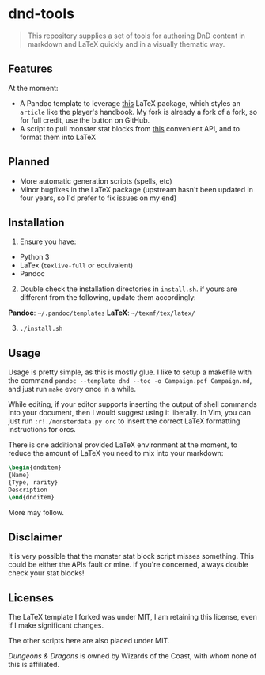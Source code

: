 # dnd-tools

> This repository supplies a set of tools for authoring DnD content in markdown and LaTeX quickly and in a visually thematic way.

## Features

At the moment:

- A Pandoc template to leverage [this](https://github.com/rightbrace/DND-5e-LaTeX-Template) LaTeX package, which styles an `article` like the player's handbook. My fork is already a fork of a fork, so for full credit, use the button on GitHub.
- A script to pull monster stat blocks from [this](https://www.dnd5eapi.co/) convenient API, and to format them into LaTeX

## Planned

- More automatic generation scripts (spells, etc)
- Minor bugfixes in the LaTeX package (upstream hasn't been updated in four years, so I'd prefer to fix issues on my end)

## Installation

1. Ensure you have:
- Python 3
- LaTex (`texlive-full` or equivalent)
- Pandoc

2. Double check the installation directories in `install.sh`. if yours are different from the following, update them accordingly:

**Pandoc**: `~/.pandoc/templates`
**LaTeX**: `~/texmf/tex/latex/`

3. `./install.sh`

## Usage

Usage is pretty simple, as this is mostly glue. I like to setup a makefile with the command `pandoc --template dnd --toc -o Campaign.pdf Campaign.md`, and just run `make` every once in a while. 

While editing, if your editor supports inserting the output of shell commands into your document, then I would suggest using it liberally. In Vim, you can just run `:r!./monsterdata.py orc` to insert the correct LaTeX formatting instructions for orcs.

There is one additional provided LaTeX environment at the moment, to reduce the amount of LaTeX you need to mix into your markdown:

```latex
\begin{dnditem}
{Name}
{Type, rarity}
Description
\end{dnditem}
```

More may follow.

## Disclaimer

It is very possible that the monster stat block script misses something. This could be either the APIs fault or mine. If you're concerned, always double check your stat blocks!

## Licenses

The LaTeX template I forked was under MIT, I am retaining this license, even if I make significant changes.

The other scripts here are also placed under MIT.

*Dungeons & Dragons* is owned by Wizards of the Coast, with whom none of this is affiliated.
